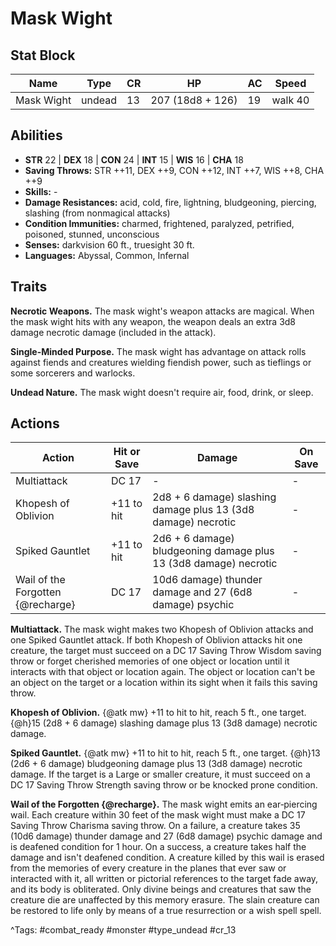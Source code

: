 # Mask Wight

## Stat Block

| Name | Type | CR | HP | AC | Speed |
|------|------|----|----|----|-------|
| Mask Wight | undead | 13 | 207 (18d8 + 126) | 19 | walk 40 |

## Abilities

- **STR** 22 | **DEX** 18 | **CON** 24 | **INT** 15 | **WIS** 16 | **CHA** 18
- **Saving Throws:** STR ++11, DEX ++9, CON ++12, INT ++7, WIS ++8, CHA ++9  
- **Skills:** -  
- **Damage Resistances:** acid, cold, fire, lightning, bludgeoning, piercing, slashing (from nonmagical attacks)  
- **Condition Immunities:** charmed, frightened, paralyzed, petrified, poisoned, stunned, unconscious  
- **Senses:** darkvision 60 ft., truesight 30 ft.  
- **Languages:** Abyssal, Common, Infernal

## Traits

**Necrotic Weapons.** The mask wight's weapon attacks are magical. When the mask wight hits with any weapon, the weapon deals an extra 3d8 damage necrotic damage (included in the attack).

**Single-Minded Purpose.** The mask wight has advantage on attack rolls against fiends and creatures wielding fiendish power, such as tieflings or some sorcerers and warlocks.

**Undead Nature.** The mask wight doesn't require air, food, drink, or sleep.


## Actions

| Action | Hit or Save | Damage | On Save |
|--------|--------------|--------|----------|
| Multiattack | DC 17 | - | - |
| Khopesh of Oblivion | +11 to hit | 2d8 + 6 damage) slashing damage plus 13 (3d8 damage) necrotic | - |
| Spiked Gauntlet | +11 to hit | 2d6 + 6 damage) bludgeoning damage plus 13 (3d8 damage) necrotic | - |
| Wail of the Forgotten {@recharge} | DC 17 | 10d6 damage) thunder damage and 27 (6d8 damage) psychic | - |

**Multiattack.** The mask wight makes two Khopesh of Oblivion attacks and one Spiked Gauntlet attack. If both Khopesh of Oblivion attacks hit one creature, the target must succeed on a DC 17 Saving Throw Wisdom saving throw or forget cherished memories of one object or location until it interacts with that object or location again. The object or location can't be an object on the target or a location within its sight when it fails this saving throw.

**Khopesh of Oblivion.** {@atk mw} +11 to hit to hit, reach 5 ft., one target. {@h}15 (2d8 + 6 damage) slashing damage plus 13 (3d8 damage) necrotic damage.

**Spiked Gauntlet.** {@atk mw} +11 to hit to hit, reach 5 ft., one target. {@h}13 (2d6 + 6 damage) bludgeoning damage plus 13 (3d8 damage) necrotic damage. If the target is a Large or smaller creature, it must succeed on a DC 17 Saving Throw Strength saving throw or be knocked prone condition.

**Wail of the Forgotten {@recharge}.** The mask wight emits an ear‑piercing wail. Each creature within 30 feet of the mask wight must make a DC 17 Saving Throw Charisma saving throw. On a failure, a creature takes 35 (10d6 damage) thunder damage and 27 (6d8 damage) psychic damage and is deafened condition for 1 hour. On a success, a creature takes half the damage and isn't deafened condition. A creature killed by this wail is erased from the memories of every creature in the planes that ever saw or interacted with it, all written or pictorial references to the target fade away, and its body is obliterated. Only divine beings and creatures that saw the creature die are unaffected by this memory erasure. The slain creature can be restored to life only by means of a true resurrection or a wish spell spell.


^Tags: #combat_ready #monster #type_undead #cr_13